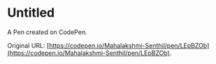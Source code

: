# Untitled

A Pen created on CodePen.

Original URL: [https://codepen.io/Mahalakshmi-Senthil/pen/LEpBZOb](https://codepen.io/Mahalakshmi-Senthil/pen/LEpBZOb).

